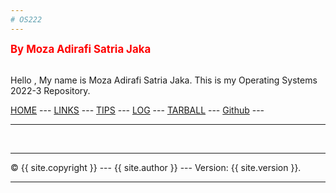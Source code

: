 ```yaml
---
# OS222
---
```

<span style="color:red; font-weight:bold; font-size:larger;">By Moza Adirafi Satria Jaka</span>
<br><br>

Hello , My name is Moza Adirafi Satria Jaka. This is my Operating Systems 2022-3 Repository.

[HOME](https://mozaadirafi.github.io/os222/) ---
[LINKS](https://mozaadirafi.github.io/os222/LINKS/) ---
[TIPS](https://mozaadirafi.github.io/os222/TIPS/) ---
[LOG](https://mozaadirafi.github.io/os222/TXT/mylog.txt) ---
[TARBALL](https://os.vlsm.org/Log/MozaAdirafi.tar.bz2.txt) ---
[Github](https://github.com/MozaAdirafi) ---
<br>
<hr>
<br>
<hr>
&copy; {{ site.copyright }} --- {{ site.author }} --- Version: {{ site.version }}.
<hr>
<br>
